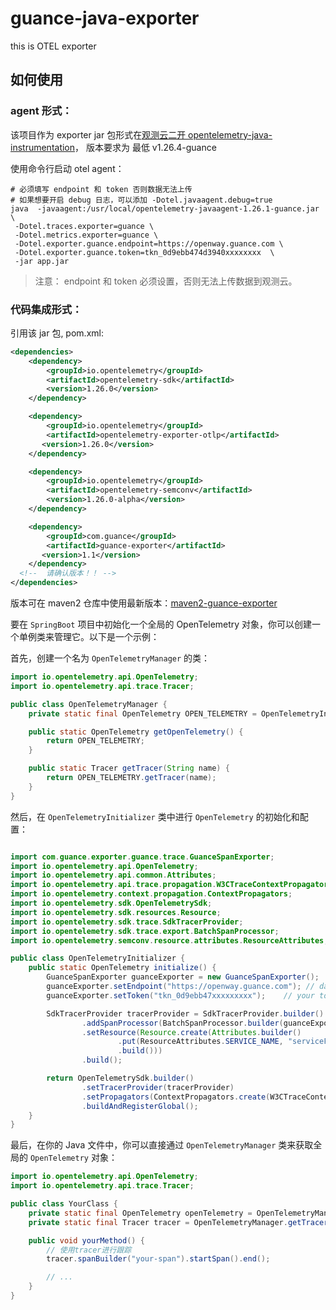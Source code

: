 # guance-java-exporter
this is OTEL exporter

## 如何使用

### agent 形式：

该项目作为 exporter jar 包形式在[观测云二开 opentelemetry-java-instrumentation](https://github.com/GuanceCloud/opentelemetry-java-instrumentation)， 版本要求为 最低 v1.26.4-guance

使用命令行启动 otel agent：

```shell
# 必须填写 endpoint 和 token 否则数据无法上传
# 如果想要开启 debug 日志，可以添加 -Dotel.javaagent.debug=true
java  -javaagent:/usr/local/opentelemetry-javaagent-1.26.1-guance.jar \
 -Dotel.traces.exporter=guance \
 -Dotel.metrics.exporter=guance \
 -Dotel.exporter.guance.endpoint=https://openway.guance.com \
 -Dotel.exporter.guance.token=tkn_0d9ebb474d3940xxxxxxxx  \
 -jar app.jar
```

> 注意： endpoint 和 token 必须设置，否则无法上传数据到观测云。 

### 代码集成形式：

引用该 jar 包, pom.xml:

```xml
<dependencies>
    <dependency>
        <groupId>io.opentelemetry</groupId>
        <artifactId>opentelemetry-sdk</artifactId>
        <version>1.26.0</version>
    </dependency>

    <dependency>
        <groupId>io.opentelemetry</groupId>
        <artifactId>opentelemetry-exporter-otlp</artifactId>
       <version>1.26.0</version>
    </dependency>

    <dependency>
        <groupId>io.opentelemetry</groupId>
        <artifactId>opentelemetry-semconv</artifactId>
        <version>1.26.0-alpha</version>
    </dependency>

    <dependency>
        <groupId>com.guance</groupId>
        <artifactId>guance-exporter</artifactId>
       <version>1.1</version>
    </dependency>
  <!--  请确认版本！！ -->
</dependencies>
```

版本可在 maven2 仓库中使用最新版本：[maven2-guance-exporter](https://repo1.maven.org/maven2/com/guance/guance-exporter/)

要在 `SpringBoot` 项目中初始化一个全局的 OpenTelemetry 对象，你可以创建一个单例类来管理它。以下是一个示例：

首先，创建一个名为 `OpenTelemetryManager` 的类：

```java
import io.opentelemetry.api.OpenTelemetry;
import io.opentelemetry.api.trace.Tracer;

public class OpenTelemetryManager {
    private static final OpenTelemetry OPEN_TELEMETRY = OpenTelemetryInitializer.initialize(); // 初始化OpenTelemetry

    public static OpenTelemetry getOpenTelemetry() {
        return OPEN_TELEMETRY;
    }

    public static Tracer getTracer(String name) {
        return OPEN_TELEMETRY.getTracer(name);
    }
}
```

然后，在 `OpenTelemetryInitializer` 类中进行 `OpenTelemetry` 的初始化和配置：

```java

import com.guance.exporter.guance.trace.GuanceSpanExporter;
import io.opentelemetry.api.OpenTelemetry;
import io.opentelemetry.api.common.Attributes;
import io.opentelemetry.api.trace.propagation.W3CTraceContextPropagator;
import io.opentelemetry.context.propagation.ContextPropagators;
import io.opentelemetry.sdk.OpenTelemetrySdk;
import io.opentelemetry.sdk.resources.Resource;
import io.opentelemetry.sdk.trace.SdkTracerProvider;
import io.opentelemetry.sdk.trace.export.BatchSpanProcessor;
import io.opentelemetry.semconv.resource.attributes.ResourceAttributes;

public class OpenTelemetryInitializer {
    public static OpenTelemetry initialize() {
        GuanceSpanExporter guanceExporter = new GuanceSpanExporter();
        guanceExporter.setEndpoint("https://openway.guance.com"); // dataway
        guanceExporter.setToken("tkn_0d9ebb47xxxxxxxxx");    // your token

        SdkTracerProvider tracerProvider = SdkTracerProvider.builder()
                .addSpanProcessor(BatchSpanProcessor.builder(guanceExporter).build())
                .setResource(Resource.create(Attributes.builder()
                        .put(ResourceAttributes.SERVICE_NAME, "serviceForJAVA")
                        .build()))
                .build();

        return OpenTelemetrySdk.builder()
                .setTracerProvider(tracerProvider)
                .setPropagators(ContextPropagators.create(W3CTraceContextPropagator.getInstance()))
                .buildAndRegisterGlobal();
    }
}
```

最后，在你的 Java 文件中，你可以直接通过 `OpenTelemetryManager` 类来获取全局的 `OpenTelemetry` 对象：

```java
import io.opentelemetry.api.OpenTelemetry;
import io.opentelemetry.api.trace.Tracer;

public class YourClass {
    private static final OpenTelemetry openTelemetry = OpenTelemetryManager.getOpenTelemetry();
    private static final Tracer tracer = OpenTelemetryManager.getTracer("your-tracer-name");

    public void yourMethod() {
        // 使用tracer进行跟踪
        tracer.spanBuilder("your-span").startSpan().end();

        // ...
    }
}
```